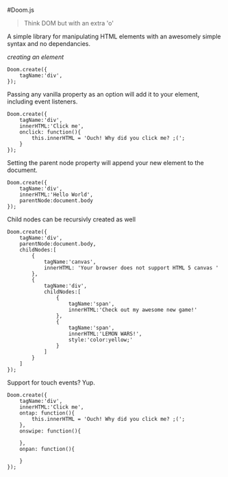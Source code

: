 #Doom.js

> Think DOM but with an extra 'o'

A simple library for manipulating HTML elements with an awesomely simple syntax and no dependancies.

*creating an element*
```
Doom.create({
    tagName:'div',
});
```

Passing any vanilla property as an option will add it to your element, including event listeners.

```
Doom.create({
    tagName:'div',
    innerHTML:'Click me',
    onclick: function(){
        this.innerHTML = 'Ouch! Why did you click me? ;(';
    }
});
```  
Setting the parent node property will append your new element to the document.

```
Doom.create({
    tagName:'div',
    innerHTML:'Hello World',
    parentNode:document.body
});
``` 

Child nodes can be recursivly created as well

```
Doom.create({
    tagName:'div',
    parentNode:document.body,
    childNodes:[
        {
            tagName:'canvas',
            innerHTML: 'Your browser does not support HTML 5 canvas '
        },
        {
            tagName:'div',
            childNodes:[
                {
                    tagName:'span',
                    innerHTML:'Check out my awesome new game!'
                },
                {
                    tagName:'span',
                    innerHTML:'LEMON WARS!',
                    style:'color:yellow;'
                }
            ]
        }
    ]
});
``` 

Support for touch events? Yup.

```
Doom.create({
    tagName:'div',
    innerHTML:'Click me',
    ontap: function(){
        this.innerHTML = 'Ouch! Why did you click me? ;(';
    },
    onswipe: function(){
    
    },
    onpan: function(){
    
    }
});
``` 